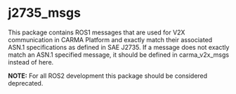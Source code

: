 # j2735_msgs

This package contains ROS1 messages that are used for V2X communication in CARMA Platform and exactly match their associated ASN.1 specifications as defined in SAE J2735. If a message does not exactly match an ASN.1 specified message, it should be defined in carma_v2x_msgs instead of here.

**NOTE:** For all ROS2 development this package should be considered deprecated. 